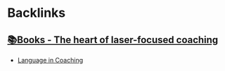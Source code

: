 
# Backlinks
## [📚Books - The heart of laser-focused coaching](<📚Books - The heart of laser-focused coaching.md>)
- [Language in Coaching](<Language in Coaching.md>)

